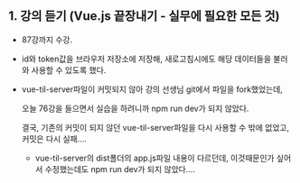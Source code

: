 <h2>1. 강의 듣기 (Vue.js 끝장내기 - 실무에 필요한 모든 것)</h2>

- 87강까지 수강.
- id와 token값을 브라우저 저장소에 저장해, 새로고침시에도 해당 데이터들을 불러와 사용할 수 있도록 했다.

- vue-til-server파일이 커밋되지 않아 강의 선생님 git에서 파일을 fork했었는데, 

  오늘 76강을 들으면서 실습을 하려니까 npm run dev가 되지 않았다.
  
  결국, 기존의 커밋이 되지 않던 vue-til-server파일을 다시 사용할 수 밖에 없었고, 커밋은 다시 실패....
  
  - vue-til-server의 dist폴더의 app.js파일 내용이 다르던데, 이것때문인가 싶어서 수정했는데도 npm run dev가 되지 않았다....


